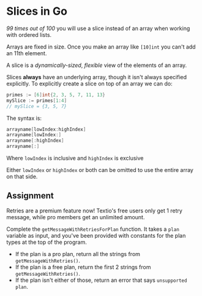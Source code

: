 # Slices in Go

*99 times out of 100* you will use a slice instead of an array when working with ordered lists.

Arrays are fixed in size. Once you make an array like `[10]int` you can't add an 11th element.

A slice is a *dynamically-sized*, *flexible* view of the elements of an array.

Slices **always** have an underlying array, though it isn't always specified explicitly. To explicitly create a slice on top of an array we can do:

```go
primes := [6]int{2, 3, 5, 7, 11, 13}
mySlice := primes[1:4]
// mySlice = {3, 5, 7}
```

The syntax is:

```go
arrayname[lowIndex:highIndex]
arrayname[lowIndex:]
arrayname[:highIndex]
arrayname[:]
```

Where `lowIndex` is inclusive and `highIndex` is exclusive

Either `lowIndex` or `highIndex` or both can be omitted to use the entire array on that side.

## Assignment

Retries are a premium feature now! Textio's free users only get 1 retry message, while pro members get an unlimited amount.

Complete the `getMessageWithRetriesForPlan` function. It takes a `plan` variable as input, and you've been provided with constants for the plan types at the top of the program.

* If the plan is a pro plan, return all the strings from `getMessageWithRetries()`.
* If the plan is a free plan, return the first 2 strings from `getMessageWithRetries()`.
* If the plan isn't either of those, return an error that says `unsupported plan`.
